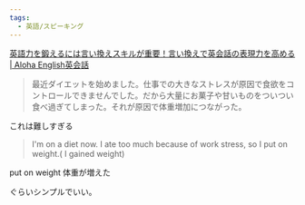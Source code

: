```yaml
---
tags:
  - 英語/スピーキング
---
```

[英語力を鍛えるには言い換えスキルが重要！言い換えで英会話の表現力を高める | Aloha English英会話](https://www.alohaenglish.jp/other-words/)

>最近ダイエットを始めました。仕事での大きなストレスが原因で食欲をコントロールできませんでした。だから大量にお菓子や甘いものをついつい食べ過ぎてしまった。それが原因で体重増加につながった。

これは難しすぎる
>I'm on a diet now. I ate too much because of work stress, so I put on weight.( I gained weight)

put on weight 体重が増えた

ぐらいシンプルでいい。


